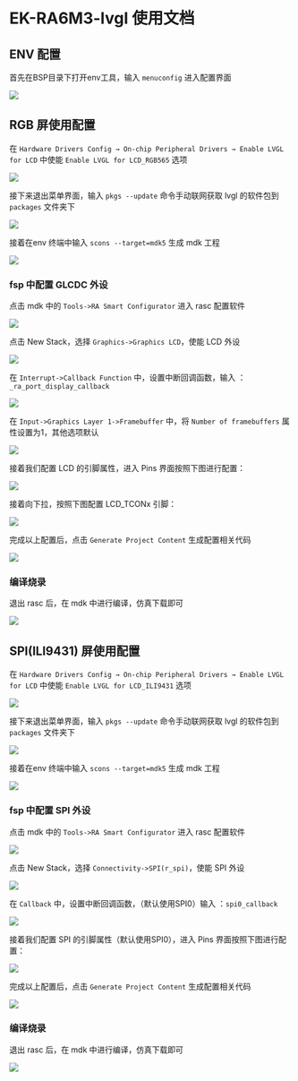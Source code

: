# EK-RA6M3-lvgl 使用文档

## ENV 配置

首先在BSP目录下打开env工具，输入 `menuconfig` 进入配置界面

![](picture/lvgl/00.png)

## RGB 屏使用配置

在 `Hardware Drivers Config → On-chip Peripheral Drivers → Enable LVGL for LCD` 中使能 `Enable LVGL for LCD_RGB565` 选项

![](picture/lvgl/12.png)

接下来退出菜单界面，输入 `pkgs --update` 命令手动联网获取 lvgl 的软件包到 `packages` 文件夹下

![](picture/lvgl/02.png)

接着在env 终端中输入 `scons --target=mdk5` 生成 mdk 工程

![](picture/lvgl/03.png)

### fsp 中配置 GLCDC 外设

点击 mdk 中的 `Tools->RA Smart Configurator` 进入 rasc 配置软件

![](picture/lvgl/04.png)

点击 New Stack，选择 `Graphics->Graphics LCD`，使能 LCD 外设

![](picture/lvgl/05.png)

在 `Interrupt->Callback Function` 中，设置中断回调函数，输入 ：`_ra_port_display_callback`

![](picture/lvgl/06.png)

在 `Input->Graphics Layer 1->Framebuffer` 中，将 `Number of framebuffers` 属性设置为1，其他选项默认

![](picture/lvgl/07.png)

接着我们配置 LCD 的引脚属性，进入 Pins 界面按照下图进行配置：

![](picture/lvgl/08.png)

接着向下拉，按照下图配置 LCD_TCONx 引脚：

![](picture/lvgl/09.png)

完成以上配置后，点击 `Generate Project Content` 生成配置相关代码

![](picture/lvgl/10.png)

### 编译烧录

退出 rasc 后，在 mdk 中进行编译，仿真下载即可

![](picture/lvgl/11.png)

## SPI(ILI9431) 屏使用配置

在 `Hardware Drivers Config → On-chip Peripheral Drivers → Enable LVGL for LCD` 中使能 `Enable LVGL for LCD_ILI9431` 选项

![](picture/lvgl/01.png)

接下来退出菜单界面，输入 `pkgs --update` 命令手动联网获取 lvgl 的软件包到 `packages` 文件夹下

![](picture/lvgl/02.png)

接着在env 终端中输入 `scons --target=mdk5` 生成 mdk 工程

![](picture/lvgl/03.png)

### fsp 中配置 SPI 外设

点击 mdk 中的 `Tools->RA Smart Configurator` 进入 rasc 配置软件

![](picture/lvgl/04.png)

点击 New Stack，选择 `Connectivity->SPI(r_spi)`，使能 SPI 外设

![](picture/lvgl/13.png)

在 `Callback` 中，设置中断回调函数，（默认使用SPI0）输入 ：`spi0_callback`

![](picture/lvgl/14.png)

接着我们配置 SPI 的引脚属性（默认使用SPI0），进入 Pins 界面按照下图进行配置：

![](picture/lvgl/15.png)

完成以上配置后，点击 `Generate Project Content` 生成配置相关代码

![](picture/lvgl/16.png)

### 编译烧录

退出 rasc 后，在 mdk 中进行编译，仿真下载即可

![](picture/lvgl/11.png)